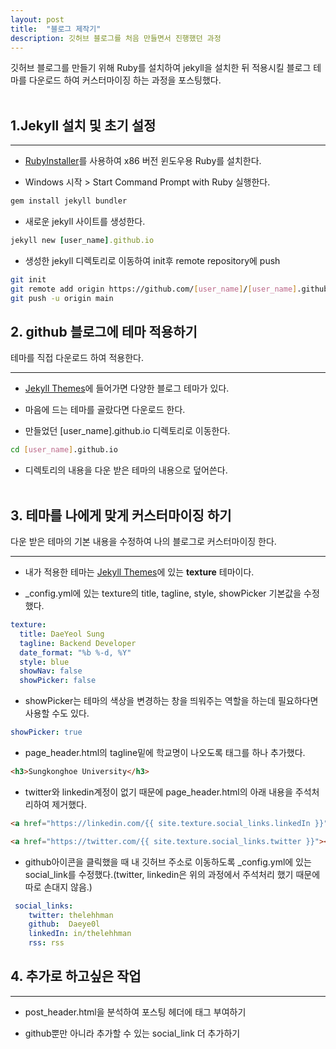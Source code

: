 ```yaml
---
layout: post
title:  "블로그 제작기"
description: 깃허브 블로그를 처음 만들면서 진행했던 과정
---
```

깃허브 블로그를 만들기 위해 Ruby를 설치하여 jekyll을 설치한 뒤 적용시킬 블로그 테마를 다운로드 하여 커스터마이징 하는 과정을 포스팅했다.
<br><br>

## 1.Jekyll 설치 및 초기 설정
<hr>

- [RubyInstaller](https://rubyinstaller.org/)를 사용하여 x86 버전 윈도우용 Ruby를 설치한다.

- Windows 시작 > Start Command Prompt with Ruby 실행한다.
```ruby
gem install jekyll bundler
```

- 새로운 jekyll 사이트를 생성한다. 
```ruby
jekyll new [user_name].github.io
```

- 생성한 jekyll 디렉토리로 이동하여 init후 remote repository에 push
```bash
git init
git remote add origin https://github.com/[user_name]/[user_name].github.io.git
git push -u origin main
```

## 2. github 블로그에 테마 적용하기

테마를 직접 다운로드 하여 적용한다.
<hr>

- [Jekyll Themes](https://jekyll.thema.org/)에 들어가면 다양한 블로그 테마가 있다.

- 마음에 드는 테마를 골랐다면 다운로드 한다.

- 만들었던 [user_name].github.io 디렉토리로 이동한다.
```bash
cd [user_name].github.io
```

- 디렉토리의 내용을 다운 받은 테마의 내용으로 덮어쓴다.
<br><br>

## 3. 테마를 나에게 맞게 커스터마이징 하기

다운 받은 테마의 기본 내용을 수정하여 나의 블로그로 커스터마이징 한다.
<hr>

- 내가 적용한 테마는 [Jekyll Themes](https://jekyll.thema.org/)에 있는 **texture** 테마이다.

- _config.yml에 있는 texture의 title, tagline, style, showPicker 기본값을 수정했다.
```yml
texture:
  title: DaeYeol Sung
  tagline: Backend Developer
  date_format: "%b %-d, %Y"
  style: blue
  showNav: false
  showPicker: false
```

- showPicker는 테마의 색상을 변경하는 창을 띄워주는 역할을 하는데 필요하다면 사용할 수도 있다.
```yml
showPicker: true
```

- page_header.html의 tagline밑에 학교명이 나오도록 태그를 하나 추가했다.

```html
<h3>Sungkonghoe University</h3>
```

- twitter와 linkedin계정이 없기 때문에 page_header.html의 아래 내용을 주석처리하여 제거했다.

```html
<a href="https://linkedin.com/{{ site.texture.social_links.linkedIn }}"><li><i class="icon-linkedin-squared"></i></li></a>

<a href="https://twitter.com/{{ site.texture.social_links.twitter }}"><li><i class="icon-twitter-squared"></i></li></a>
```

- github아이콘을 클릭했을 때 내 깃허브 주소로 이동하도록 _config.yml에 있는 social_link를 수정했다.(twitter, linkedin은 위의 과정에서 주석처리 했기 때문에 따로 손대지 않음.)
```yml
 social_links:
    twitter: thelehhman
    github:  Daeye0l
    linkedIn: in/thelehhman
    rss: rss
```

## 4. 추가로 하고싶은 작업
<hr>

- post_header.html을 분석하여 포스팅 헤더에 태그 부여하기

- github뿐만 아니라 추가할 수 있는 social_link 더 추가하기